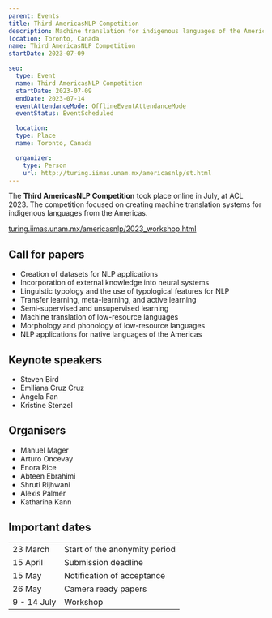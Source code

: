 ```yaml
---
parent: Events
title: Third AmericasNLP Competition
description: Machine translation for indigenous languages of the Americas
location: Toronto, Canada
name: Third AmericasNLP Competition
startDate: 2023-07-09

seo:
  type: Event
  name: Third AmericasNLP Competition
  startDate: 2023-07-09
  endDate: 2023-07-14
  eventAttendanceMode: OfflineEventAttendanceMode
  eventStatus: EventScheduled

  location:
  type: Place
  name: Toronto, Canada

  organizer:
    type: Person
    url: http://turing.iimas.unam.mx/americasnlp/st.html
---
```


The **Third AmericasNLP Competition** took place online in July, at ACL 2023.
The competition focused on creating machine translation systems for indigenous languages from the Americas.

[turing.iimas.unam.mx/americasnlp/2023_workshop.html](http://turing.iimas.unam.mx/americasnlp/2023_workshop.html)

## Call for papers

- Creation of datasets for NLP applications
- Incorporation of external knowledge into neural systems
- Linguistic typology and the use of typological features for NLP
- Transfer learning, meta-learning, and active learning
- Semi-supervised and unsupervised learning
- Machine translation of low-resource languages
- Morphology and phonology of low-resource languages
- NLP applications for native languages of the Americas


## Keynote speakers

- Steven Bird
- Emiliana Cruz Cruz
- Angela Fan
- Kristine Stenzel

## Organisers

- Manuel Mager
- Arturo Oncevay
- Enora Rice
- Abteen Ebrahimi
- Shruti Rijhwani
- Alexis Palmer
- Katharina Kann


## Important dates

|     |     |
| --- | --- |
| 23 March | Start of the anonymity period |
| 15 April | Submission deadline |
| 15 May |  Notification of acceptance |
| 26 May | Camera ready papers |
| 9 - 14 July | Workshop |
